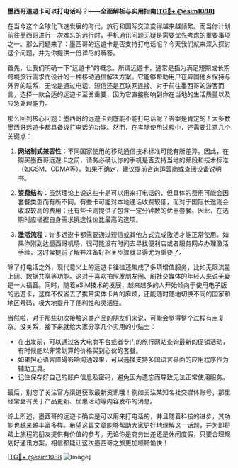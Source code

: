 **墨西哥遠遊卡可以打电话吗？——全面解析与实用指南[[TG💪+ @esim1088](https://t.me/s/esim1088)]**

在当今这个全球化飞速发展的时代，旅行和国际交流变得越来越频繁。而当你计划前往墨西哥进行一次难忘的远行时，手机通讯问题无疑是需要优先考虑的重要事项之一。那么问题来了：墨西哥的远遊卡是否支持打电话呢？今天我们就来深入探讨这个问题，并为你提供一份详尽的解答。

首先，让我们明确一下“远遊卡”的概念。所谓远遊卡，通常是指为满足短期或长期跨境旅行需求而设计的一种移动通信解决方案。它能够帮助用户在异国他乡保持与外界的联系，无论是通过电话、短信还是互联网连接。对于前往墨西哥的游客而言，选择一款合适的远遊卡至关重要，因为它直接影响到你在当地的生活质量以及应急处理能力。

那么回到核心问题：墨西哥的远遊卡到底能不能打电话呢？答案是肯定的！大多数墨西哥远遊卡都具备拨打电话的功能。然而，在实际使用过程中，还需要注意几个关键点：

1. **网络制式兼容性**：不同国家使用的移动通信技术标准可能有所差异。因此，在购买墨西哥远遊卡之前，请务必确认你的手机是否支持当地的频段和技术标准（如GSM、CDMA等）。如果不确定，建议提前咨询运营商或查阅设备说明书。

2. **资费结构**：虽然理论上说这些卡是可以用来打电话的，但具体的费用可能会因套餐类型而有所不同。有些卡可能对本地通话收费较低，而对于国际长途则会收取较高的费用；还有些卡则提供了包含一定分钟数的优惠套餐。因此，在选购时应根据自身需求挑选性价比最高的选项。

3. **激活流程**：许多远遊卡都需要通过短信或其他方式完成激活才能正常使用。如果你刚到达墨西哥机场，很可能没有时间去寻找便利店或者服务网点办理激活手续，这时候提前了解并准备好相关步骤就显得尤为重要了。

除了打电话之外，现代意义上的远遊卡往往还集成了多项增值服务，比如无限流量上网、数据共享等功能。这对于喜欢拍照发朋友圈、刷社交媒体的年轻人来说无疑是一大福音。同时，随着eSIM技术的发展，越来越多的人开始倾向于使用电子版的远遊卡，这样不仅省去了携带实体卡片的麻烦，还能随时随地切换不同的国家和地区号码，极大地提升了便利性和灵活性。

当然啦，对于那些初次接触这类产品的朋友们来说，可能会觉得整个过程有点复杂。没关系，接下来就给大家分享几个实用的小贴士：

- 在出发前，可以通过各大电商平台或者专门的旅行网站查询最新的促销活动，有时候能以非常划算的价格买到心仪的套餐。
- 如果担心语言障碍影响沟通效果，可以选择支持多国语言界面的应用程序作为辅助工具。
- 记住保存好自己的账户信息及密码，避免因为遗忘而导致无法正常使用服务。

最后，别忘了关注官方渠道获取最新资讯哦！例如关注某知名社交媒体账号，那里经常会有关于产品更新、优惠活动等内容发布的消息。

综上所述，墨西哥的远遊卡确实是可以用来打电话的，并且随着科技的进步，其功能也越来越丰富多样。希望这篇文章能够帮助大家更好地理解这一话题，并为即将踏上旅程的朋友提供有价值的参考。无论你是商务出差还是休闲度假，只要合理规划好通讯方案，相信都能让这次墨西哥之旅更加顺畅愉快！

[[TG💪+ @esim1088](https://t.me/s/esim1088) ![Image](https://i.postimg.cc/4NQfJmqS/Snipaste-2025-05-13-00-14-12.png)]